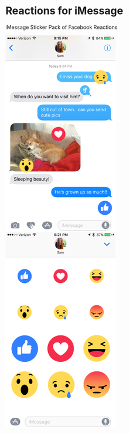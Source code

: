 # Reactions for iMessage
iMessage Sticker Pack of Facebook Reactions

<img src="https://github.com/calda/Reactions/blob/master/Assets/Screenshots/Screenshot%201.png" width="300" style="float: left">
<img src="https://github.com/calda/Reactions/blob/master/Assets/Screenshots/Screenshot%202.png?raw=true" width="300">
